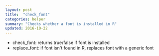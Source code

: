 ```yaml
---
layout: post
title:  "check_font"
categories: helper
summary: "Checks whether a font is installed in R"
updated: 2016-10-22
---
```


* check_font: returns true/false if font is installed
* replace_font: if font isn't found in R, replaces font with a generic font
